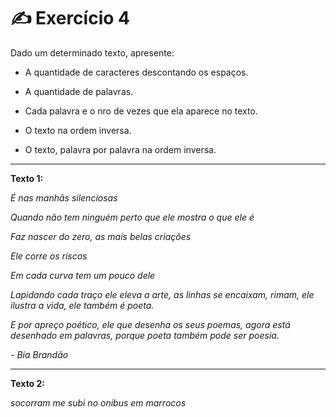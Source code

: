 # ✍️ Exercício 4
Dado um determinado texto, apresente:

- A quantidade de caracteres descontando os espaços.

- A quantidade de palavras.

- Cada palavra e o nro de vezes que ela aparece no texto.

- O texto na ordem inversa.

- O texto, palavra por palavra na ordem inversa.

-----

**Texto 1:**

*É nas manhãs silenciosas*

*Quando não tem ninguém perto que ele mostra o que ele é*

*Faz nascer do zero, as mais belas criações*

*Ele corre os riscos*

*Em cada curva tem um pouco dele*

*Lapidando cada traço ele eleva a arte, as linhas se encaixam, rimam, ele ilustra a vida, ele também é poeta.*

*E por apreço poético, ele que desenha os seus poemas, agora está desenhado em palavras, porque poeta também pode ser poesia.*

*- Bia Brandão*

------

**Texto 2:**

*socorram me subi no onibus em marrocos*


